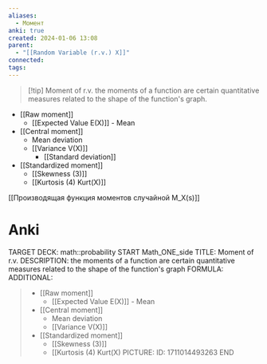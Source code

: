 ```yaml
---
aliases:
  - Момент
anki: true
created: 2024-01-06 13:08
parent:
  - "[[Random Variable (r.v.) X]]"
connected: 
tags:
---
```


> [!tip] Moment of r.v.
the moments of a function are certain quantitative measures related to the shape of the function's graph.

- [[Raw moment]]
	- [[Expected Value E(X)]]  - Mean
- [[Central moment]]
	- Mean deviation
	- [[Variance V(X)]]
		- [[Standard deviation]]
- [[Standardized moment]]
	- [[Skewness (3)]]
	- [[Kurtosis (4) Kurt(X)]]

[[Производящая функция моментов случайной M_X(s)]]

# Anki
TARGET DECK: math::probability 
START
Math_ONE_side
TITLE: Moment of r.v.
DESCRIPTION: the moments of a function are certain quantitative measures related to the shape of the function's graph
FORMULA: 
ADDITIONAL:
> - [[Raw moment]]
> 	- [[Expected Value E(X)]]  - Mean
> - [[Central moment]]
> 	- Mean deviation
> 	- [[Variance V(X)]]
> - [[Standardized moment]]
> 	- [[Skewness (3)]]
> 	- [[Kurtosis (4) Kurt(X)
PICTURE:
ID: 1711014493263
END













